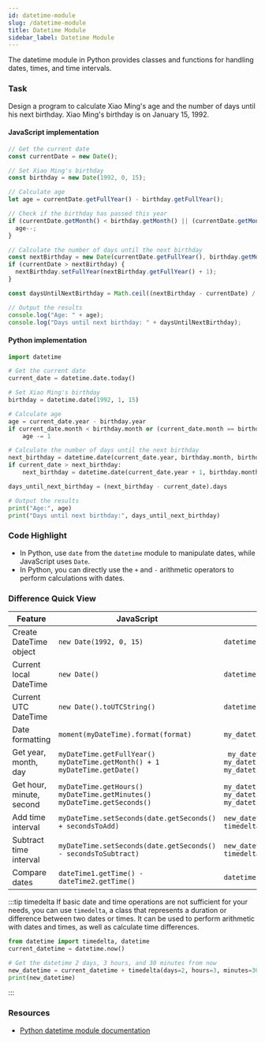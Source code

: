 ```yaml
---
id: datetime-module
slug: /datetime-module
title: Datetime Module
sidebar_label: Datetime Module
---
```


The datetime module in Python provides classes and functions for handling dates, times, and time intervals.

### Task

Design a program to calculate Xiao Ming's age and the number of days until his next birthday. Xiao Ming's birthday is on January 15, 1992.

#### JavaScript implementation
```javascript
// Get the current date
const currentDate = new Date();

// Set Xiao Ming's birthday
const birthday = new Date(1992, 0, 15);

// Calculate age
let age = currentDate.getFullYear() - birthday.getFullYear();

// Check if the birthday has passed this year
if (currentDate.getMonth() < birthday.getMonth() || (currentDate.getMonth() === birthday.getMonth() && currentDate.getDate() < birthday.getDate())) {
  age--;
}

// Calculate the number of days until the next birthday
const nextBirthday = new Date(currentDate.getFullYear(), birthday.getMonth(), birthday.getDate());
if (currentDate > nextBirthday) {
  nextBirthday.setFullYear(nextBirthday.getFullYear() + 1);
}

const daysUntilNextBirthday = Math.ceil((nextBirthday - currentDate) / (1000 * 60 * 60 * 24));

// Output the results
console.log("Age: " + age);
console.log("Days until next birthday: " + daysUntilNextBirthday);
```

#### Python implementation
```python
import datetime

# Get the current date
current_date = datetime.date.today()

# Set Xiao Ming's birthday
birthday = datetime.date(1992, 1, 15)

# Calculate age
age = current_date.year - birthday.year
if current_date.month < birthday.month or (current_date.month == birthday.month and current_date.day < birthday.day):
    age -= 1

# Calculate the number of days until the next birthday
next_birthday = datetime.date(current_date.year, birthday.month, birthday.day)
if current_date > next_birthday:
    next_birthday = datetime.date(current_date.year + 1, birthday.month, birthday.day)

days_until_next_birthday = (next_birthday - current_date).days

# Output the results
print("Age:", age)
print("Days until next birthday:", days_until_next_birthday)
```

### Code Highlight

- In Python, use `date` from the `datetime` module to manipulate dates, while JavaScript uses `Date`.
- In Python, you can directly use the `+` and `-` arithmetic operators to perform calculations with dates.


### Difference Quick View

| Feature               | JavaScript                     | Python                                  |
|-----------------------|--------------------------------|-----------------------------------------|
| Create DateTime object | `new Date(1992, 0, 15)`                     | `datetime.datetime(1992, 1, 15)`                     |
| Current local DateTime | `new Date()`                      | `datetime.datetime.now()`                 |
| Current UTC DateTime  | `new Date().toUTCString()`         | `datetime.datetime.utcnow()`              |
| Date formatting       | `moment(myDateTime).format(format)`     | `my_datetime.strftime(format)`               |
| Get year, month, day  | `myDateTime.getFullYear()` <br />`myDateTime.getMonth() + 1`  <br/> `myDateTime.getDate()`              | ` my_datetime.year` <br /> `my_datetime.month` <br /> `my_datetime.day`      |
| Get hour, minute, second | `myDateTime.getHours()` <br />`myDateTime.getMinutes()` <br />`myDateTime.getSeconds()`               | `my_datetime.hour`<br />`my_datetime.minute`<br />`my_datetime.second` |
| Add time interval     | `myDateTime.setSeconds(date.getSeconds() + secondsToAdd)` | `new_datetime = my_datetime + timedelta(seconds=secondsToAdd)` |
| Subtract time interval | `myDateTime.setSeconds(date.getSeconds() - secondsToSubtract)` | `new_datetime = my_datetime - timedelta(seconds=secondsToSubtract)` |
| Compare dates         | `dateTime1.getTime() - dateTime2.getTime()` | `datetime1 - datetime2` |

:::tip timedelta
If basic date and time operations are not sufficient for your needs, you can use `timedelta`, a class that represents a duration or difference between two dates or times. It can be used to perform arithmetic with dates and times, as well as calculate time differences.

```python
from datetime import timedelta, datetime
current_datetime = datetime.now()

# Get the datetime 2 days, 3 hours, and 30 minutes from now
new_datetime = current_datetime + timedelta(days=2, hours=3, minutes=30)
print(new_datetime)
```
:::

### Resources

- [Python datetime module documentation](https://docs.python.org/3/library/datetime.html#module-datetime)
